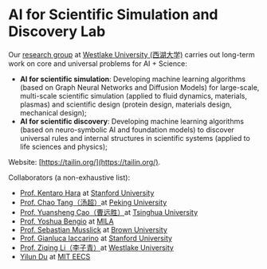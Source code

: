 # AI for Scientific Simulation and Discovery Lab

Our [research group](https://en.westlake.edu.cn/faculty/tailin-wu.html) at [Westlake University (西湖大学)](https://en.westlake.edu.cn/) carries out long-term work on core and universal problems for AI + Science:
- **AI for scientific simulation**: Developing machine learning algorithms (based on Graph Neural Networks and Diffusion Models) for large-scale, multi-scale scientific simulation (applied to fluid dynamics, materials, plasmas) and scientific design (protein design, materials design, mechanical design);
- **AI for scientific discovery**: Developing machine learning algorithms (based on neuro-symbolic AI and foundation models) to discover universal rules and internal structures in scientific systems (applied to life sciences and physics); 

Website: [https://tailin.org/](https://tailin.org/).

Collaborators (a non-exhaustive list):
- [Prof. Kentaro Hara](https://engineering.stanford.edu/people/ken-hara) at [Stanford University](https://www.stanford.edu/)
- [Prof. Chao Tang（汤超）](https://faculty.pku.edu.cn/tangchao/zh_CN/index.htm)at [Peking University](https://www.pku.edu.cn/)
- [Prof. Yuansheng Cao（曹远胜）](https://www.phys.tsinghua.edu.cn/phyen/info/1062/1716.htm)at [Tsinghua University](https://www.tsinghua.edu.cn/)
- [Prof. Yoshua Bengio](https://mila.quebec/en/person/bengio-yoshua/) at [MILA](https://mila.quebec/en/)
- [Prof. Sebastian Musslick](https://musslick.github.io/AER_website/) at [Brown University](https://www.brown.edu/)
- [Prof. Gianluca Iaccarino](https://profiles.stanford.edu/gianluca-iaccarino) at [Stanford University](https://www.stanford.edu/)
- [Prof. Ziqing Li（李子青）](https://www.westlake.edu.cn/ffaculty/stan-zq-li.html)at [Westlake University](https://en.westlake.edu.cn/)
- [Yilun Du](https://yilundu.github.io/) at [MIT EECS](https://www.eecs.mit.edu/)
